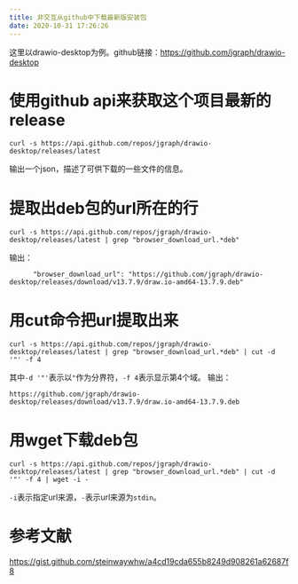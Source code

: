 ```yaml
---
title: 非交互从github中下载最新版安装包
date: 2020-10-31 17:26:26
---
```


这里以drawio-desktop为例。github链接：<https://github.com/jgraph/drawio-desktop>

# 使用github api来获取这个项目最新的release
```shell
curl -s https://api.github.com/repos/jgraph/drawio-desktop/releases/latest
```
输出一个json，描述了可供下载的一些文件的信息。
# 提取出deb包的url所在的行
```shell
curl -s https://api.github.com/repos/jgraph/drawio-desktop/releases/latest | grep "browser_download_url.*deb"
```
输出：
```
      "browser_download_url": "https://github.com/jgraph/drawio-desktop/releases/download/v13.7.9/draw.io-amd64-13.7.9.deb"
```
# 用cut命令把url提取出来
```shell
curl -s https://api.github.com/repos/jgraph/drawio-desktop/releases/latest | grep "browser_download_url.*deb" | cut -d '"' -f 4
```
其中```-d '"'```表示以```"```作为分界符，```-f 4```表示显示第4个域。
输出：
```
https://github.com/jgraph/drawio-desktop/releases/download/v13.7.9/draw.io-amd64-13.7.9.deb
```
# 用wget下载deb包
```shell
curl -s https://api.github.com/repos/jgraph/drawio-desktop/releases/latest | grep "browser_download_url.*deb" | cut -d '"' -f 4 | wget -i -
```
```-i```表示指定url来源，```-```表示url来源为```stdin```。

# 参考文献
<https://gist.github.com/steinwaywhw/a4cd19cda655b8249d908261a62687f8>
